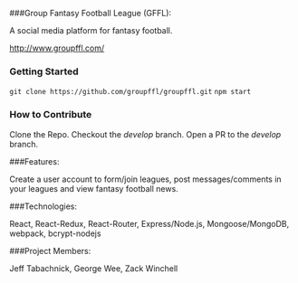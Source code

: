 ###Group Fantasy Football League (GFFL):

A social media platform for fantasy football.

http://www.groupffl.com/

### Getting Started

`git clone https://github.com/groupffl/groupffl.git`
`npm start`

### How to Contribute

Clone the Repo.
Checkout the _develop_ branch.
Open a PR to the _develop_ branch.

###Features:

Create a user account to form/join leagues, post messages/comments in your leagues and view fantasy football news.

###Technologies:

React, React-Redux, React-Router, Express/Node.js, Mongoose/MongoDB, webpack, bcrypt-nodejs

###Project Members:

Jeff Tabachnick, George Wee, Zack Winchell
